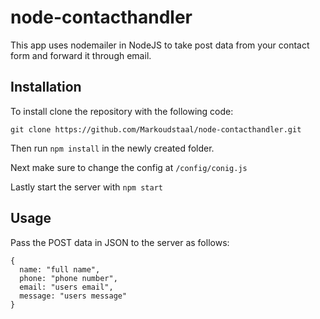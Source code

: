 # node-contacthandler

This app uses nodemailer in NodeJS to take post data from your contact form and forward it through email.

## Installation

To install clone the repository with the following code:

```
git clone https://github.com/Markoudstaal/node-contacthandler.git
```

Then run `npm install` in the newly created folder.

Next make sure to change the config at `/config/conig.js`

Lastly start the server with `npm start`

## Usage

Pass the POST data in JSON to the server as follows:

```
{
  name: "full name",
  phone: "phone number",
  email: "users email",
  message: "users message"
}
